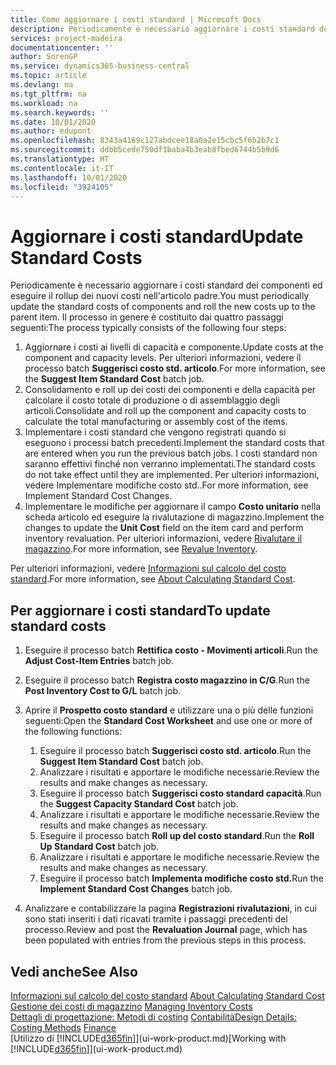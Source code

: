 ```yaml
---
title: Come aggiornare i costi standard | Microsoft Docs
description: Periodicamente è necessario aggiornare i costi standard dei componenti ed eseguire il rollup dei nuovi costi nell'articolo padre.
services: project-madeira
documentationcenter: ''
author: SorenGP
ms.service: dynamics365-business-central
ms.topic: article
ms.devlang: na
ms.tgt_pltfrm: na
ms.workload: na
ms.search.keywords: ''
ms.date: 10/01/2020
ms.author: edupont
ms.openlocfilehash: 8343a4169c127abdcee18a0a2e15cbc5f6b2b7c1
ms.sourcegitcommit: ddbb5cede750df1baba4b3eab8fbed6744b5b9d6
ms.translationtype: HT
ms.contentlocale: it-IT
ms.lasthandoff: 10/01/2020
ms.locfileid: "3924105"
---
```

# <a name="update-standard-costs"></a><span data-ttu-id="3cddb-103">Aggiornare i costi standard</span><span class="sxs-lookup"><span data-stu-id="3cddb-103">Update Standard Costs</span></span>
<span data-ttu-id="3cddb-104">Periodicamente è necessario aggiornare i costi standard dei componenti ed eseguire il rollup dei nuovi costi nell'articolo padre.</span><span class="sxs-lookup"><span data-stu-id="3cddb-104">You must periodically update the standard costs of components and roll the new costs up to the parent item.</span></span> <span data-ttu-id="3cddb-105">Il processo in genere è costituito dai quattro passaggi seguenti:</span><span class="sxs-lookup"><span data-stu-id="3cddb-105">The process typically consists of the following four steps:</span></span>  

1.  <span data-ttu-id="3cddb-106">Aggiornare i costi ai livelli di capacità e componente.</span><span class="sxs-lookup"><span data-stu-id="3cddb-106">Update costs at the component and capacity levels.</span></span> <span data-ttu-id="3cddb-107">Per ulteriori informazioni, vedere il processo batch **Suggerisci costo std. articolo**.</span><span class="sxs-lookup"><span data-stu-id="3cddb-107">For more information, see the **Suggest Item Standard Cost** batch job.</span></span>  
2.  <span data-ttu-id="3cddb-108">Consolidamento e roll up dei costi dei componenti e della capacità per calcolare il costo totale di produzione o di assemblaggio degli articoli.</span><span class="sxs-lookup"><span data-stu-id="3cddb-108">Consolidate and roll up the component and capacity costs to calculate the total manufacturing or assembly cost of the items.</span></span>  
3.  <span data-ttu-id="3cddb-109">Implementare i costi standard che vengono registrati quando si eseguono i processi batch precedenti.</span><span class="sxs-lookup"><span data-stu-id="3cddb-109">Implement the standard costs that are entered when you run the previous batch jobs.</span></span> <span data-ttu-id="3cddb-110">I costi standard non saranno effettivi finché non verranno implementati.</span><span class="sxs-lookup"><span data-stu-id="3cddb-110">The standard costs do not take effect until they are implemented.</span></span> <span data-ttu-id="3cddb-111">Per ulteriori informazioni, vedere Implementare modifiche costo std..</span><span class="sxs-lookup"><span data-stu-id="3cddb-111">For more information, see Implement Standard Cost Changes.</span></span>  
4.  <span data-ttu-id="3cddb-112">Implementare le modifiche per aggiornare il campo **Costo unitario** nella scheda articolo ed eseguire la rivalutazione di magazzino.</span><span class="sxs-lookup"><span data-stu-id="3cddb-112">Implement the changes to update the **Unit Cost** field on the item card and perform inventory revaluation.</span></span> <span data-ttu-id="3cddb-113">Per ulteriori informazioni, vedere [Rivalutare il magazzino](inventory-how-revalue-inventory.md).</span><span class="sxs-lookup"><span data-stu-id="3cddb-113">For more information, see [Revalue Inventory](inventory-how-revalue-inventory.md).</span></span>  

<span data-ttu-id="3cddb-114">Per ulteriori informazioni, vedere [Informazioni sul calcolo del costo standard](finance-about-calculating-standard-cost.md).</span><span class="sxs-lookup"><span data-stu-id="3cddb-114">For more information, see [About Calculating Standard Cost](finance-about-calculating-standard-cost.md).</span></span>  
## <a name="to-update-standard-costs"></a><span data-ttu-id="3cddb-115">Per aggiornare i costi standard</span><span class="sxs-lookup"><span data-stu-id="3cddb-115">To update standard costs</span></span>  
1.  <span data-ttu-id="3cddb-116">Eseguire il processo batch **Rettifica costo - Movimenti articoli**.</span><span class="sxs-lookup"><span data-stu-id="3cddb-116">Run the **Adjust Cost-Item Entries** batch job.</span></span>  
2.  <span data-ttu-id="3cddb-117">Eseguire il processo batch **Registra costo magazzino in C/G**.</span><span class="sxs-lookup"><span data-stu-id="3cddb-117">Run the **Post Inventory Cost to G/L** batch job.</span></span>  
3.  <span data-ttu-id="3cddb-118">Aprire il **Prospetto costo standard** e utilizzare una o più delle funzioni seguenti:</span><span class="sxs-lookup"><span data-stu-id="3cddb-118">Open the **Standard Cost Worksheet** and use one or more of the following functions:</span></span>  

    1.  <span data-ttu-id="3cddb-119">Eseguire il processo batch **Suggerisci costo std. articolo**.</span><span class="sxs-lookup"><span data-stu-id="3cddb-119">Run the **Suggest Item Standard Cost** batch job.</span></span>  
    2.  <span data-ttu-id="3cddb-120">Analizzare i risultati e apportare le modifiche necessarie.</span><span class="sxs-lookup"><span data-stu-id="3cddb-120">Review the results and make changes as necessary.</span></span>  
    3.  <span data-ttu-id="3cddb-121">Eseguire il processo batch **Suggerisci costo standard capacità**.</span><span class="sxs-lookup"><span data-stu-id="3cddb-121">Run the **Suggest Capacity Standard Cost** batch job.</span></span>  
    4.  <span data-ttu-id="3cddb-122">Analizzare i risultati e apportare le modifiche necessarie.</span><span class="sxs-lookup"><span data-stu-id="3cddb-122">Review the results and make changes as necessary.</span></span>
    5. <span data-ttu-id="3cddb-123">Eseguire il processo batch **Roll up del costo standard**.</span><span class="sxs-lookup"><span data-stu-id="3cddb-123">Run the **Roll Up Standard Cost** batch job.</span></span>
    6.  <span data-ttu-id="3cddb-124">Analizzare i risultati e apportare le modifiche necessarie.</span><span class="sxs-lookup"><span data-stu-id="3cddb-124">Review the results and make changes as necessary.</span></span>
    7.  <span data-ttu-id="3cddb-125">Eseguire il processo batch **Implementa modifiche costo std.**</span><span class="sxs-lookup"><span data-stu-id="3cddb-125">Run the **Implement Standard Cost Changes** batch job.</span></span>  
4.  <span data-ttu-id="3cddb-126">Analizzare e contabilizzare la pagina **Registrazioni rivalutazioni**, in cui sono stati inseriti i dati ricavati tramite i passaggi precedenti del processo.</span><span class="sxs-lookup"><span data-stu-id="3cddb-126">Review and post the **Revaluation Journal** page, which has been populated with entries from the previous steps in this process.</span></span>  

## <a name="see-also"></a><span data-ttu-id="3cddb-127">Vedi anche</span><span class="sxs-lookup"><span data-stu-id="3cddb-127">See Also</span></span>  
 <span data-ttu-id="3cddb-128">[Informazioni sul calcolo del costo standard](finance-about-calculating-standard-cost.md) </span><span class="sxs-lookup"><span data-stu-id="3cddb-128">[About Calculating Standard Cost](finance-about-calculating-standard-cost.md) </span></span>  
 <span data-ttu-id="3cddb-129">[Gestione dei costi di magazzino](finance-manage-inventory-costs.md) </span><span class="sxs-lookup"><span data-stu-id="3cddb-129">[Managing Inventory Costs](finance-manage-inventory-costs.md) </span></span>  
 <span data-ttu-id="3cddb-130">[Dettagli di progettazione: Metodi di costing](design-details-costing-methods.md) [Contabilità](finance.md)</span><span class="sxs-lookup"><span data-stu-id="3cddb-130">[Design Details: Costing Methods](design-details-costing-methods.md) [Finance](finance.md)</span></span>  
 <span data-ttu-id="3cddb-131">[Utilizzo di [!INCLUDE[d365fin](includes/d365fin_md.md)]](ui-work-product.md)</span><span class="sxs-lookup"><span data-stu-id="3cddb-131">[Working with [!INCLUDE[d365fin](includes/d365fin_md.md)]](ui-work-product.md)</span></span>  
